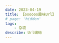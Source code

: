 ```yaml
---
date: 2023-04-19
title: 【oooooo趣味Url】
# page: 'hidden'
tags: 
	- 杂项
describe: Url编码
---
```


<!-- <script setup>
	import { ref } from 'vue'
	import { usePageData } from 'vitepress'
	import OooooUrl from '../../components/oooooUrl.vue'
	// import OooooUrl from '@comp/oooooUrl.vue'
	const a = ref(0)
</script> -->
<!--
<pre>{{ usePageData() }}</pre>
<p>{{ a }}</p>
<button :class="$style.button">按钮 button</button>

<OooooUrl></OooooUrl> -->

<style module>

	.button {
		color: red;
		font-weight: bold;
	}
</style>
